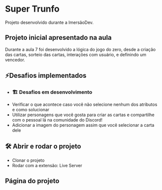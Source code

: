 # Super Trunfo
Projeto desenvolvido durante a ImersãoDev.

## Projeto inicial apresentado na aula
Durante a aula 7 foi desenvolvido a lógica do jogo do zero, desde a criação das cartas, sorteio das cartas, interações com usuário, e definindo um vencedor.

## ⚡Desafios implementados
- ### 🏗️ Desafios em desenvolvimento
- Verificar o que acontece caso você não selecione nenhum dos atributos e como solucionar
- Utilizar personagens que você gosta para criar as cartas e compartilhe com o pessoal lá na comunidade do Discord!
- Adicionar a imagem do personagem assim que você selecionar a carta dele

## 🛠️ Abrir e rodar o projeto

- Clonar o projeto
- Rodar com a extensão: Live Server

## Página do projeto